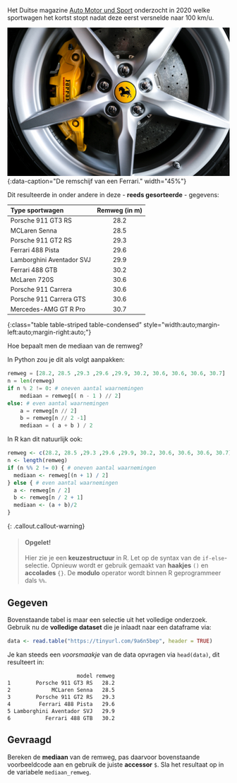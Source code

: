 Het Duitse magazine <a href="https://www.auto-motor-und-sport.de/test/sportwagen-im-test-wer-bremst-am-besten/" target="_blank">Auto Motor und Sport</a> onderzocht in 2020 welke sportwagen het kortst stopt nadat deze eerst versnelde naar 100 km/u.

![De remschijf van een Ferrari.](media/agatha.jpg "Foto door Agatha op Unsplash."){:data-caption="De remschijf van een Ferrari." width="45%"}

Dit resulteerde in onder andere in deze - **reeds gesorteerde** - gegevens:

| Type sportwagen | Remweg (in m) |
|:--------------------------|:----:|
|Porsche 911 GT3 RS         | 28.2 |
|MCLaren Senna              | 28.5 |
|Porsche 911 GT2 RS         | 29.3 |
|Ferrari 488 Pista          | 29.6 |
|Lamborghini Aventador SVJ  | 29.9 |
|Ferrari 488 GTB            | 30.2 |
|McLaren 720S               | 30.6 |
|Porsche 911 Carrera        | 30.6 |
|Porsche 911 Carrera GTS    | 30.6 |
|Mercedes-AMG GT R Pro      | 30.7 |
{:class="table table-striped table-condensed" style="width:auto;margin-left:auto;margin-right:auto;"}

Hoe bepaalt men de mediaan van de remweg?

In Python zou je dit als volgt aanpakken:

```python
remweg = [28.2, 28.5 ,29.3 ,29.6 ,29.9, 30.2, 30.6, 30.6, 30.6, 30.7]
n = len(remweg)
if n % 2 != 0: # oneven aantal waarnemingen
    mediaan = remweg[( n - 1 ) // 2]
else: # even aantal waarnemingen
    a = remweg[n // 2]
    b = remweg[n // 2 -1]
    mediaan = ( a + b ) / 2
```

In R kan dit natuurlijk ook:
```R
remweg <- c(28.2, 28.5 ,29.3 ,29.6 ,29.9, 30.2, 30.6, 30.6, 30.6, 30.7)
n <- length(remweg)
if (n %% 2 != 0) { # oneven aantal waarnemingen
  mediaan <- remweg[(n + 1) / 2]
} else { # even aantal waarnemingen
  a <- remweg[n / 2]
  b <- remweg[n / 2 + 1]
  mediaan <- (a + b)/2
}
```

{: .callout.callout-warning}
>#### Opgelet!
>
> Hier zie je een **keuzestructuur** in R. Let op de syntax van de `if-else`-selectie. Opnieuw wordt er gebruik gemaakt van **haakjes** `()` en **accolades** `{}`. De **modulo** operator wordt binnen R geprogrammeer dals `%%`.

## Gegeven

Bovenstaande tabel is maar een selectie uit het volledige onderzoek. Gebruik nu de **volledige dataset** die je inlaadt naar een dataframe via:

```R
data <- read.table("https://tinyurl.com/9a6n5bep", header = TRUE)
```

Je kan steeds een *voorsmaakje* van de data opvragen via `head(data)`, dit resulteert in:

```
                      model remweg
1        Porsche 911 GT3 RS   28.2
2             MCLaren Senna   28.5
3        Porsche 911 GT2 RS   29.3
4         Ferrari 488 Pista   29.6
5 Lamborghini Aventador SVJ   29.9
6           Ferrari 488 GTB   30.2
```

## Gevraagd

Bereken de **mediaan** van de remweg, pas daarvoor bovenstaande voorbeeldcode aan en gebruik de juiste **accessor** `$`. Sla het resultaat op in de variabele `mediaan_remweg`.